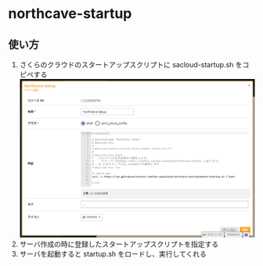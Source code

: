 # northcave-startup

## 使い方

1. さくらのクラウドのスタートアップスクリプトに sacloud-startup.sh をコピペする
![コンパネイメージ](https://github.com/ken-washikita/northcave-startup/blob/images/northcave-startup-cpanel.png)
1. サーバ作成の時に登録したスタートアップスクリプトを指定する
1. サーバを起動すると startup.sh をロードし、実行してくれる
